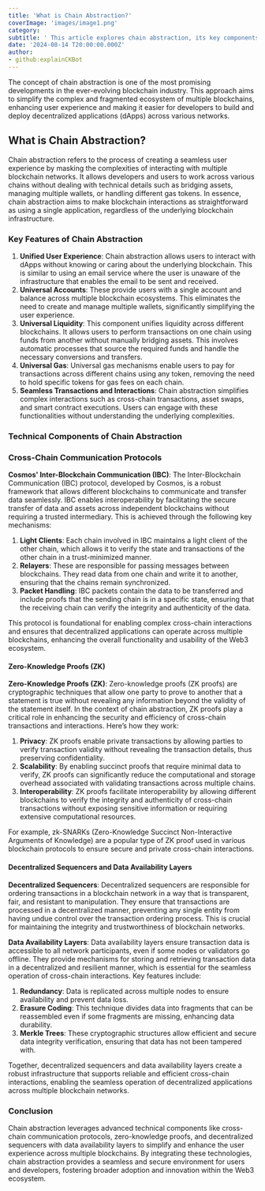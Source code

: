 ```yaml
---
title: 'What is Chain Abstraction?'
coverImage: 'images/image1.png'
category:
subtitle: ' This article explores chain abstraction, its key components, benefits, and the future it promises for Web3.'
date: '2024-08-14 T20:00:00.000Z'
author:
- github:explainCKBot
---
```



The concept of chain abstraction is one of the most promising developments in the ever-evolving blockchain industry. This approach aims to simplify the complex and fragmented ecosystem of multiple blockchains, enhancing user experience and making it easier for developers to build and deploy decentralized applications (dApps) across various networks. 

## What is Chain Abstraction?

Chain abstraction refers to the process of creating a seamless user experience by masking the complexities of interacting with multiple blockchain networks. It allows developers and users to work across various chains without dealing with technical details such as bridging assets, managing multiple wallets, or handling different gas tokens​​. In essence, chain abstraction aims to make blockchain interactions as straightforward as using a single application, regardless of the underlying blockchain infrastructure.


### Key Features of Chain Abstraction



1. **Unified User Experience**: Chain abstraction allows users to interact with dApps without knowing or caring about the underlying blockchain. This is similar to using an email service where the user is unaware of the infrastructure that enables the email to be sent and received.
2. **Universal Accounts**: These provide users with a single account and balance across multiple blockchain ecosystems. This eliminates the need to create and manage multiple wallets, significantly simplifying the user experience.
3. **Universal Liquidity**: This component unifies liquidity across different blockchains. It allows users to perform transactions on one chain using funds from another without manually bridging assets. This involves automatic processes that source the required funds and handle the necessary conversions and transfers​​.
4. **Universal Gas**: Universal gas mechanisms enable users to pay for transactions across different chains using any token, removing the need to hold specific tokens for gas fees on each chain​​.
5. **Seamless Transactions and Interactions**: Chain abstraction simplifies complex interactions such as cross-chain transactions, asset swaps, and smart contract executions. Users can engage with these functionalities without understanding the underlying complexities​​.


### **Technical Components of Chain Abstraction**


### Cross-Chain Communication Protocols

**Cosmos' Inter-Blockchain Communication (IBC)**: The Inter-Blockchain Communication (IBC) protocol, developed by Cosmos, is a robust framework that allows different blockchains to communicate and transfer data seamlessly. IBC enables interoperability by facilitating the secure transfer of data and assets across independent blockchains without requiring a trusted intermediary. This is achieved through the following key mechanisms:



1. **Light Clients**: Each chain involved in IBC maintains a light client of the other chain, which allows it to verify the state and transactions of the other chain in a trust-minimized manner.
2. **Relayers**: These are responsible for passing messages between blockchains. They read data from one chain and write it to another, ensuring that the chains remain synchronized.
3. **Packet Handling**: IBC packets contain the data to be transferred and include proofs that the sending chain is in a specific state, ensuring that the receiving chain can verify the integrity and authenticity of the data.

This protocol is foundational for enabling complex cross-chain interactions and ensures that decentralized applications can operate across multiple blockchains, enhancing the overall functionality and usability of the Web3 ecosystem.


#### **Zero-Knowledge Proofs (ZK)**

**Zero-Knowledge Proofs (ZK)**: Zero-knowledge proofs (ZK proofs) are cryptographic techniques that allow one party to prove to another that a statement is true without revealing any information beyond the validity of the statement itself. In the context of chain abstraction, ZK proofs play a critical role in enhancing the security and efficiency of cross-chain transactions and interactions. Here’s how they work:



1. **Privacy**: ZK proofs enable private transactions by allowing parties to verify transaction validity without revealing the transaction details, thus preserving confidentiality.
2. **Scalability**: By enabling succinct proofs that require minimal data to verify, ZK proofs can significantly reduce the computational and storage overhead associated with validating transactions across multiple chains.
3. **Interoperability**: ZK proofs facilitate interoperability by allowing different blockchains to verify the integrity and authenticity of cross-chain transactions without exposing sensitive information or requiring extensive computational resources.

For example, zk-SNARKs (Zero-Knowledge Succinct Non-Interactive Arguments of Knowledge) are a popular type of ZK proof used in various blockchain protocols to ensure secure and private cross-chain interactions​​.


#### **Decentralized Sequencers and Data Availability Layers**

**Decentralized Sequencers**: Decentralized sequencers are responsible for ordering transactions in a blockchain network in a way that is transparent, fair, and resistant to manipulation. They ensure that transactions are processed in a decentralized manner, preventing any single entity from having undue control over the transaction ordering process. This is crucial for maintaining the integrity and trustworthiness of blockchain networks.

**Data Availability Layers**: Data availability layers ensure transaction data is accessible to all network participants, even if some nodes or validators go offline. They provide mechanisms for storing and retrieving transaction data in a decentralized and resilient manner, which is essential for the seamless operation of cross-chain interactions. Key features include:



1. **Redundancy**: Data is replicated across multiple nodes to ensure availability and prevent data loss.
2. **Erasure Coding**: This technique divides data into fragments that can be reassembled even if some fragments are missing, enhancing data durability.
3. **Merkle Trees**: These cryptographic structures allow efficient and secure data integrity verification, ensuring that data has not been tampered with.

Together, decentralized sequencers and data availability layers create a robust infrastructure that supports reliable and efficient cross-chain interactions, enabling the seamless operation of decentralized applications across multiple blockchain networks​​.


### **Conclusion**

Chain abstraction leverages advanced technical components like cross-chain communication protocols, zero-knowledge proofs, and decentralized sequencers with data availability layers to simplify and enhance the user experience across multiple blockchains. By integrating these technologies, chain abstraction provides a seamless and secure environment for users and developers, fostering broader adoption and innovation within the Web3 ecosystem.



